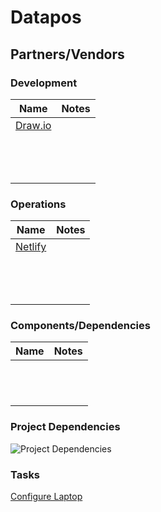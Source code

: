 # Datapos

## Partners/Vendors

### Development

| Name                                 | Notes |
| ------------------------------------ | ----- |
| [Draw.io](https://app.diagrams.net/) |       |
|                                      |       |
|                                      |       |
|                                      |       |
|                                      |       |
|                                      |       |
|                                      |       |
|                                      |       |
|                                      |       |
|                                      |       |
|                                      |       |
|                                      |       |
|                                      |       |
|                                      |       |

### Operations

| Name                                                      | Notes |
| --------------------------------------------------------- | ----- |
| [Netlify](https://app.netlify.com/teams/datapos/overview) |       |
|                                                           |       |
|                                                           |       |
|                                                           |       |
|                                                           |       |
|                                                           |       |
|                                                           |       |
|                                                           |       |
|                                                           |       |
|                                                           |       |
|                                                           |       |
|                                                           |       |
|                                                           |       |
|                                                           |       |

### Components/Dependencies

| Name | Notes |
| ---- | ----- |
|      |       |
|      |       |
|      |       |
|      |       |
|      |       |
|      |       |
|      |       |
|      |       |
|      |       |
|      |       |
|      |       |
|      |       |

### Project Dependencies

![](https://datapos-resources.netlify.app/diagrams/Project%20Dependencies.svg "Project Dependencies")

### Tasks

[Configure Laptop](<./Configure Laptop.md>)
